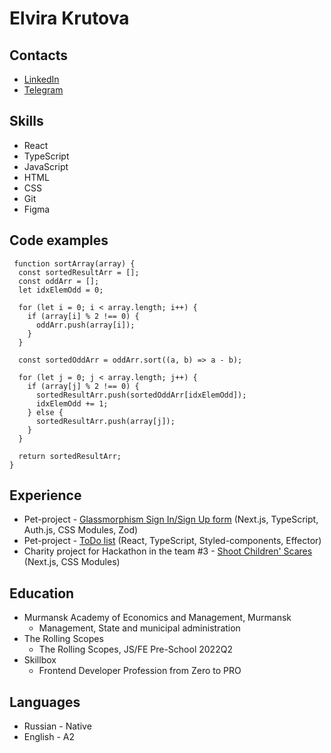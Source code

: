 # Elvira Krutova

## Contacts
- [LinkedIn](www.linkedin.com/in/elvira-krutova-43a01428a)
- [Telegram]([@krasnoe_soInce](https://t.me/krasnoe_soInce))

## Skills
- React
- TypeScript
- JavaScript
- HTML
- CSS
- Git
- Figma

## Code examples

```
 function sortArray(array) {
  const sortedResultArr = [];
  const oddArr = [];  
  let idxElemOdd = 0;
  
  for (let i = 0; i < array.length; i++) {
    if (array[i] % 2 !== 0) {
      oddArr.push(array[i]);
    }
  }  
  
  const sortedOddArr = oddArr.sort((a, b) => a - b);  
  
  for (let j = 0; j < array.length; j++) {
    if (array[j] % 2 !== 0) {
      sortedResultArr.push(sortedOddArr[idxElemOdd]);
      idxElemOdd += 1;
    } else {
      sortedResultArr.push(array[j]);
    }
  }  
  
  return sortedResultArr;
}
```

## Experience

- Pet-project - [Glassmorphism Sign In/Sign Up form](https://form-kappa-eight.vercel.app/) (Next.js, TypeScript, Auth.js, CSS Modules, Zod)
- Pet-project - [ToDo list](https://elvira-del.github.io/todo/) (React, TypeScript, Styled-components, Effector)
- Charity project for Hackathon in the team #3 - [Shoot Children' Scares](https://hackathon-team3-five.vercel.app/) (Next.js, CSS Modules)

## Education

- Murmansk Academy of Economics and Management, Murmansk
  - Management, State and municipal administration
- The Rolling Scopes
  - The Rolling Scopes, JS/FE Pre-School 2022Q2
- Skillbox
  - Frontend Developer Profession from Zero to PRO

## Languages

- Russian - Native
- English - A2